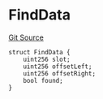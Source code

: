 # FindData
[Git Source](https://github.com/dustinstacy/boncurs/blob/7928cae257b46ede89b50d06eaae18601fcd0340/lib/forge-std/src/StdStorage.sol)


```solidity
struct FindData {
    uint256 slot;
    uint256 offsetLeft;
    uint256 offsetRight;
    bool found;
}
```


